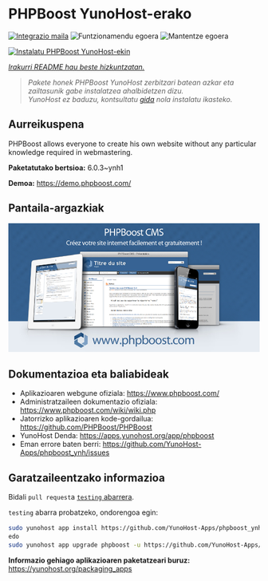 <!--
Ohart ongi: README hau automatikoki sortu da <https://github.com/YunoHost/apps/tree/master/tools/readme_generator>ri esker
EZ editatu eskuz.
-->

# PHPBoost YunoHost-erako

[![Integrazio maila](https://dash.yunohost.org/integration/phpboost.svg)](https://dash.yunohost.org/appci/app/phpboost) ![Funtzionamendu egoera](https://ci-apps.yunohost.org/ci/badges/phpboost.status.svg) ![Mantentze egoera](https://ci-apps.yunohost.org/ci/badges/phpboost.maintain.svg)

[![Instalatu PHPBoost YunoHost-ekin](https://install-app.yunohost.org/install-with-yunohost.svg)](https://install-app.yunohost.org/?app=phpboost)

*[Irakurri README hau beste hizkuntzatan.](./ALL_README.md)*

> *Pakete honek PHPBoost YunoHost zerbitzari batean azkar eta zailtasunik gabe instalatzea ahalbidetzen dizu.*  
> *YunoHost ez baduzu, kontsultatu [gida](https://yunohost.org/install) nola instalatu ikasteko.*

## Aurreikuspena

PHPBoost allows everyone to create his own website without any particular knowledge required in webmastering.

**Paketatutako bertsioa:** 6.0.3~ynh1

**Demoa:** <https://demo.phpboost.com/>

## Pantaila-argazkiak

![PHPBoost(r)en pantaila-argazkia](./doc/screenshots/screenshot.png)

## Dokumentazioa eta baliabideak

- Aplikazioaren webgune ofiziala: <https://www.phpboost.com/>
- Administratzaileen dokumentazio ofiziala: <https://www.phpboost.com/wiki/wiki.php>
- Jatorrizko aplikazioaren kode-gordailua: <https://github.com/PHPBoost/PHPBoost>
- YunoHost Denda: <https://apps.yunohost.org/app/phpboost>
- Eman errore baten berri: <https://github.com/YunoHost-Apps/phpboost_ynh/issues>

## Garatzaileentzako informazioa

Bidali `pull request`a [`testing` abarrera](https://github.com/YunoHost-Apps/phpboost_ynh/tree/testing).

`testing` abarra probatzeko, ondorengoa egin:

```bash
sudo yunohost app install https://github.com/YunoHost-Apps/phpboost_ynh/tree/testing --debug
edo
sudo yunohost app upgrade phpboost -u https://github.com/YunoHost-Apps/phpboost_ynh/tree/testing --debug
```

**Informazio gehiago aplikazioaren paketatzeari buruz:** <https://yunohost.org/packaging_apps>
